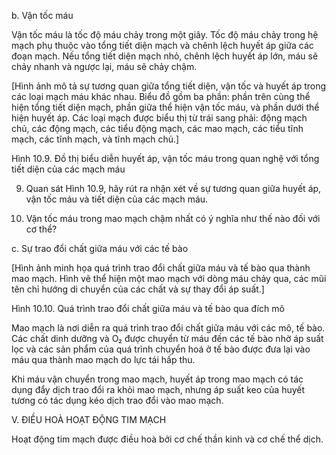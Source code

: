 b. Vận tốc máu

Vận tốc máu là tốc độ máu chảy trong một giây. Tốc độ máu chảy trong hệ mạch phụ thuộc vào tổng tiết diện mạch và chênh lệch huyết áp giữa các đoạn mạch. Nếu tổng tiết diện mạch nhỏ, chênh lệch huyết áp lớn, máu sẽ chảy nhanh và ngược lại, máu sẽ chảy chậm.

[Hình ảnh mô tả sự tương quan giữa tổng tiết diện, vận tốc và huyết áp trong các loại mạch máu khác nhau. Biểu đồ gồm ba phần: phần trên cùng thể hiện tổng tiết diện mạch, phần giữa thể hiện vận tốc máu, và phần dưới thể hiện huyết áp. Các loại mạch được biểu thị từ trái sang phải: động mạch chủ, các động mạch, các tiểu động mạch, các mao mạch, các tiểu tĩnh mạch, các tĩnh mạch, và tĩnh mạch chủ.]

Hình 10.9. Đồ thị biểu diễn huyết áp, vận tốc máu trong quan nghệ với tổng tiết diện của các mạch máu

9. Quan sát Hình 10.9, hãy rút ra nhận xét về sự tương quan giữa huyết áp, vận tốc máu và tiết diện của các mạch máu.

10. Vận tốc máu trong mao mạch chậm nhất có ý nghĩa như thế nào đối với cơ thể?

c. Sự trao đổi chất giữa máu với các tế bào

[Hình ảnh minh họa quá trình trao đổi chất giữa máu và tế bào qua thành mao mạch. Hình vẽ thể hiện một mao mạch với dòng máu chảy qua, các mũi tên chỉ hướng di chuyển của các chất và sự thay đổi áp suất.]

Hình 10.10. Quá trình trao đổi chất giữa máu và tế bào qua đích mô

Mao mạch là nơi diễn ra quá trình trao đổi chất giữa máu với các mô, tế bào. Các chất dinh dưỡng và O₂ được chuyển từ máu đến các tế bào nhờ áp suất lọc và các sản phẩm của quá trình chuyển hoá ở tế bào được đưa lại vào máu qua thành mao mạch do lực tái hấp thu.

Khi máu vận chuyển trong mao mạch, huyết áp trong mao mạch có tác dụng đẩy dịch trao đổi ra khỏi mao mạch, nhưng áp suất keo của huyết tương có tác dụng kéo dịch trao đổi vào mao mạch.

V. ĐIỀU HOÀ HOẠT ĐỘNG TIM MẠCH

Hoạt động tim mạch được điều hoà bởi cơ chế thần kinh và cơ chế thể dịch.